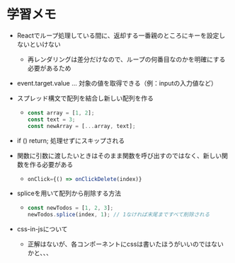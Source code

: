 # 学習メモ

- Reactでループ処理している間に、返却する一番親のところにキーを設定しないといけない

  - 再レンダリングは差分だけなので、ループの何番目なのかを明確にする必要があるため

- event.target.value … 対象の値を取得できる（例：inputの入力値など）

- スプレッド構文で配列を結合し新しい配列を作る

  - ```javascript
    const array = [1, 2];
    const text = 3;
    const newArray = [...array, text];
    ```

- if () return; 処理せずにスキップされる

- 関数に引数に渡したいときはそのまま関数を呼び出すのではなく、新しい関数を作る必要がある

  - ```javascript
    onClick={() => onClickDelete(index)}
    ```

- spliceを用いて配列から削除する方法

  - ```javascript
    const newTodos = [1, 2, 3];
    newTodos.splice(index, 1); // 1なければ末尾まですべて削除される
    ```

- css-in-jsについて

  - 正解はないが、各コンポーネントにcssは書いたほうがいいのではないかと、、、
